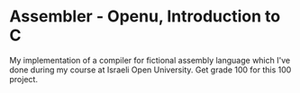# Assembler - Openu, Introduction to C


My implementation of a compiler for fictional assembly language which I've done during my course at Israeli Open University. Get grade 100 for this 100 project.
